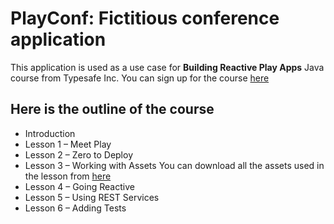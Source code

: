 PlayConf: Fictitious conference application
===========================================

This application is used as a use case for **Building Reactive Play Apps** Java course from Typesafe Inc. You can sign up for the course [here](https://typesafe.com/how/online-training)  

Here is the outline of the course
---------------------------------

- Introduction
- Lesson 1 – Meet Play
- Lesson 2 – Zero to Deploy
- Lesson 3 – Working with Assets
  You can download all the assets used in the lesson from [here](https://github.com/typesafehub/playconf/tree/master/assets-used-in-course)
- Lesson 4 – Going Reactive
- Lesson 5 – Using REST Services
- Lesson 6 – Adding Tests

